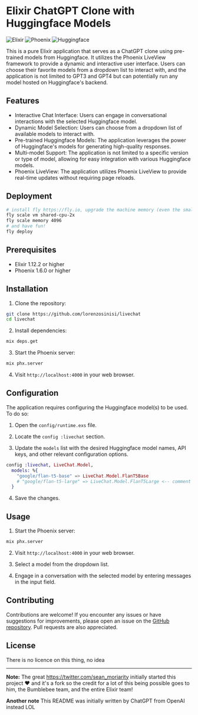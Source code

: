 # Elixir ChatGPT Clone with Huggingface Models

![Elixir](https://img.shields.io/badge/Elixir-1.12.2-4B275F.svg?style=flat&logo=elixir)
![Phoenix](https://img.shields.io/badge/Phoenix-1.6.0-8751A1.svg?style=flat&logo=phoenix)
![Huggingface](https://img.shields.io/badge/Huggingface-4.9.1-2979FF.svg?style=flat&logo=huggingface)

This is a pure Elixir application that serves as a ChatGPT clone using pre-trained models from Huggingface. It utilizes the Phoenix LiveView framework to provide a dynamic and interactive user interface. Users can choose their favorite models from a dropdown list to interact with, and the application is not limited to GPT3 and GPT4 but can potentially run any model hosted on Huggingface's backend.

## Features

- Interactive Chat Interface: Users can engage in conversational interactions with the selected Huggingface model.
- Dynamic Model Selection: Users can choose from a dropdown list of available models to interact with.
- Pre-trained Huggingface Models: The application leverages the power of Huggingface's models for generating high-quality responses.
- Multi-model Support: The application is not limited to a specific version or type of model, allowing for easy integration with various Huggingface models.
- Phoenix LiveView: The application utilizes Phoenix LiveView to provide real-time updates without requiring page reloads.

## Deployment

```bash
# install fly https://fly.io, upgrade the machine memory (even the smallest model takes quite some space)
fly scale vm shared-cpu-2x
fly scale memory 4096
# and have fun!
fly deploy
```


## Prerequisites

- Elixir 1.12.2 or higher
- Phoenix 1.6.0 or higher

## Installation

1. Clone the repository:

```bash
git clone https://github.com/lorenzosinisi/livechat
cd livechat
```

2. Install dependencies:

```bash
mix deps.get
```

3. Start the Phoenix server:

```bash
mix phx.server
```

4. Visit `http://localhost:4000` in your web browser.

## Configuration

The application requires configuring the Huggingface model(s) to be used. To do so:

1. Open the `config/runtime.exs` file.

2. Locate the `config :livechat` section.

3. Update the `models` list with the desired Huggingface model names, API keys, and other relevant configuration options.

```elixir
config :livechat, LiveChat.Model,
  models: %{
    "google/flan-t5-base" => LiveChat.Model.FlanT5Base
    # "google/flan-t5-large" => LiveChat.Model.FlanT5Large <-- comment out or add the models you want and the dropdown will pick it up
  }


```

4. Save the changes.

## Usage

1. Start the Phoenix server:

```bash
mix phx.server
```

2. Visit `http://localhost:4000` in your web browser.

3. Select a model from the dropdown list.

4. Engage in a conversation with the selected model by entering messages in the input field.

## Contributing

Contributions are welcome! If you encounter any issues or have suggestions for improvements, please open an issue on the [GitHub repository]([https://github.com/your-username/elixir-chatgpt-clone](https://github.com/lorenzosinisi/livechat)). Pull requests are also appreciated.


## License

There is no licence on this thing, no idea

---

**Note:** The great https://twitter.com/sean_moriarity initially started this project ❤️ and it's a fork so the credit for a lot of this being possible goes to him, the Bumblebee team, and the entire Elixir team!

**Another note** This README was initially written by ChatGPT from OpenAI instead LOL
